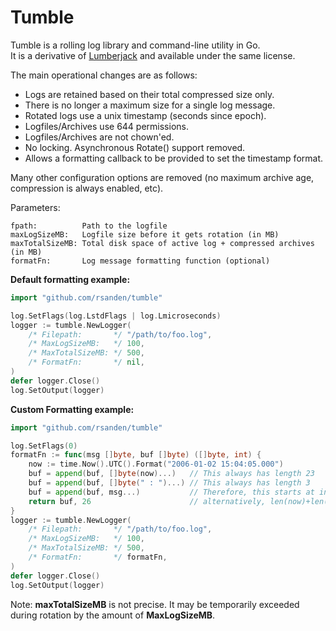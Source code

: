 # Tumble #

Tumble is a rolling log library and command-line utility in Go. \
It is a derivative of [Lumberjack](https://github.com/natefinch/lumberjack) and available under the same license.

The main operational changes are as follows:

 - Logs are retained based on their total compressed size only.
 - There is no longer a maximum size for a single log message.
 - Rotated logs use a unix timestamp (seconds since epoch).
 - Logfiles/Archives use 644 permissions.
 - Logfiles/Archives are not chown'ed.
 - No locking. Asynchronous Rotate() support removed.
 - Allows a formatting callback to be provided to set the timestamp format.

Many other configuration options are removed (no maximum archive age, compression is always enabled, etc).

Parameters:

    fpath:          Path to the logfile
    maxLogSizeMB:   Logfile size before it gets rotation (in MB)
    maxTotalSizeMB: Total disk space of active log + compressed archives (in MB)
    formatFn:       Log message formatting function (optional)

**Default formatting example:**

```go
import "github.com/rsanden/tumble"

log.SetFlags(log.LstdFlags | log.Lmicroseconds)
logger := tumble.NewLogger(
    /* Filepath:       */ "/path/to/foo.log",
    /* MaxLogSizeMB:   */ 100,
    /* MaxTotalSizeMB: */ 500,
    /* FormatFn:       */ nil,
)
defer logger.Close()
log.SetOutput(logger)
```

**Custom Formatting example:**

```go
import "github.com/rsanden/tumble"

log.SetFlags(0)
formatFn := func(msg []byte, buf []byte) ([]byte, int) {
    now := time.Now().UTC().Format("2006-01-02 15:04:05.000")
    buf = append(buf, []byte(now)...)   // This always has length 23
    buf = append(buf, []byte(" : ")...) // This always has length 3
    buf = append(buf, msg...)           // Therefore, this starts at index 26
    return buf, 26                      // alternatively, len(now)+len(" : ")
}
logger := tumble.NewLogger(
    /* Filepath:       */ "/path/to/foo.log",
    /* MaxLogSizeMB:   */ 100,
    /* MaxTotalSizeMB: */ 500,
    /* FormatFn:       */ formatFn,
)
defer logger.Close()
log.SetOutput(logger)
```

Note: **maxTotalSizeMB** is not precise. It may be temporarily exceeded during rotation by the amount of **MaxLogSizeMB**.
